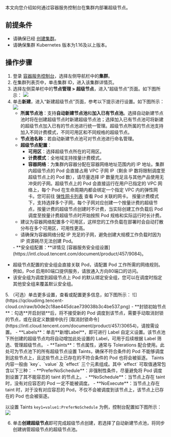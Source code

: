 本文向您介绍如何通过容器服务控制台在集群内部署超级节点。 

## 前提条件

- 请确保已经 [创建集群](https://intl.cloud.tencent.com/document/product/457/30637)。
- 请确保集群 Kubernetes 版本为1.16及以上版本。

## 操作步骤

1. 登录 [容器服务控制台](https://console.cloud.tencent.com/tke2)，选择左侧导航栏中的**集群**。
2. 在集群列表页中，单击集群 ID，进入该集群详情页。
3. 选择左侧菜单栏中的**节点管理 > 超级节点**，进入“超级节点”页面。如下图所示：
![](https://qcloudimg.tencent-cloud.cn/raw/b40c5cdbadd2a98355958bfd0c3bacef.png)
4. 单击**新建**，进入“新建超级节点”页面，参考以下提示进行设置。如下图所示：
	![](https://qcloudimg.tencent-cloud.cn/raw/f276821238f853a4e5b011011a14175e.png)
	- **所属节点池**：支持**自动新建节点池**和**加入已有节点池**。选择自动新建节点池时将在创建超级节点时新建超级节点池；选择加入已有节点池可将新建的超级节点加入已有的节点池进行统一管理。超级节点所属的节点池支持加入不同计费模式，不同可用区和不同规格的超级节点。
	- **节点池名称**：若自动新建节点池可对节点池进行命名管理。
	- **超级节点配置**：
	  - **可用区**：选择超级节点所在的可用区。
	  - **计费模式**：全地域支持按量计费模式。
	  - **容器网络**：为集群内容器分配在容器网络地址范围内的 IP 地址。集群内超级节点的 Pod 会直接占用 VPC 子网 IP（剩余 IP 数将限制调度至超级节点上的 Pod 数），请尽量选择 IP 数量充足且与其他产品使用无冲突的子网。超级节点上的 Pod 会直接运行在用户已指定的 VPC 网络上，每个 Pod 在生命周期内都会绑定一个指定 VPC 内的弹性网卡。您可前往 [弹性网卡列表](https://console.cloud.tencent.com/vpc/eni) 查看 Pod 关联的网卡。
	  按量计费模式下，支持选择多个子网，每个子网对应创建一个按量计费的超级节点，按量计费的超级节点创建时不计费，当实际创建工作负载后 Pod 调度至按量计费超级节点时开始按照 Pod 规格和实际运行时长计费。
	  <dx-alert infotype="notice" title="">
	- 建议为容器网络配置多个可用区，这样您的工作负载在部署时会自动打散分布在多个可用区，可用性更高。
	- 请确保为容器网络分配 IP 充足的子网，避免创建大规模工作负载时因为 IP 资源耗尽无法创建 Pod。
	</dx-alert>
    - **安全组配置：**详情见 [容器服务安全组设置](https://intl.cloud.tencent.com/document/product/457/9084)。
	<dx-alert infotype="notice" title="">
- 超级节点配置的安全组会直接关联 Pod，请配置 Pod 工作所需的网络规则。例如，Pod 启用80端口提供服务，请放通入方向80端口的访问。
- 该安全组为调度到超级节点上 Pod 的默认绑定安全组，您可以在调度时指定其他安全组来覆盖默认安全组。
</dx-alert>
5. （可选）单击更多设置，查看或配置更多信息，如下图所示：
![](https://qcloudimg.tencent-cloud.cn/raw/b0de2c18ae445dcae739038b3c4be537.png)
	- **封锁初始节点**：勾选**开启封锁**后，将不接受新的 Pod 调度到该节点，需要手动取消封锁的节点，或在自定义数据中执行 [取消封锁命令](https://intl.cloud.tencent.com/document/product/457/30654)，请按需设置。
	- **Labels**：单击**新增Label**，即可进行 Label 自定义设置。该节点池下所创建的超级节点均将自动增加此处设置的 Label，可用于后续根据 Label 筛选、管理超级节点。
	- **Taints**：节点属性，通常与 Tolerations 配合使用。此处可为节点池下的所有超级节点设置 Taints，确保不符合条件的 Pod 不能够调度到这些节点上，且这些节点上已存在的不符合条件的 Pod 也将会被驱逐。
<dx-alert infotype="explain" title="">
Taints 内容一般由 `key`、`value` 及 `effect` 三个元素组成。其中 `effect` 可取值通常包含以下三种：
- **PreferNoSchedule**：非强制性条件，尽量避免将 Pod 调度到设置了其不能容忍的 taint 的节点上。
- **NoSchedule**：当节点上存在 taint 时，没有对应容忍的 Pod 一定不能被调度。
- **NoExecute**：当节点上存在 taint 时，对于没有对应容忍的 Pod，不仅不会被调度到该节点上，该节点上已存在的 Pod 也会被驱逐。<br>

以设置 Taints `key1=value1:PreferNoSchedule` 为例，控制台配置如下图所示：
![](https://qcloudimg.tencent-cloud.cn/raw/b8a9b16cc95bd506f275e14b3957263b.png)
</dx-alert>

6. 单击**创建超级节点**即可完成超级节点创建，若选择了自动新建节点池，将同步创建纳管超级节点的超级节点池。


